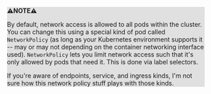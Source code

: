 <div style="margin:2em; background-color: #e0e0e0;">

<strong>⚠️NOTE️️️⚠️</strong>

By default, network access is allowed to all pods within the cluster. You can change this using a special kind of pod called `NetworkPolicy` (as long as your Kubernetes environment supports it -- may or may not depending on the container networking interface used). `NetworkPolicy` lets you limit network access such that it's only allowed by pods that need it. This is done via label selectors.

If you're aware of endpoints, service, and ingress kinds, I'm not sure how this network policy stuff plays with those kinds.
</div>

